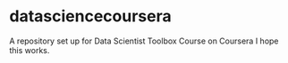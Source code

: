 # datasciencecoursera
A repository set up for Data Scientist Toolbox Course on Coursera
I hope this works.
